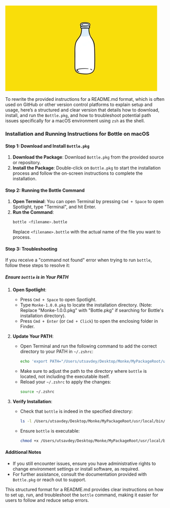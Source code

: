 ![Project Diagram](images/bottle.png "Project Diagram")



To rewrite the provided instructions for a README.md format, which is often used on GitHub or other version control platforms to explain setup and usage, here’s a structured and clear version that details how to download, install, and run the `Bottle.pkg`, and how to troubleshoot potential path issues specifically for a macOS environment using `zsh` as the shell.

### Installation and Running Instructions for Bottle on macOS

#### Step 1: Download and Install `Bottle.pkg`
1. **Download the Package**: Download `Bottle.pkg` from the provided source or repository.
2. **Install the Package**: Double-click on `Bottle.pkg` to start the installation process and follow the on-screen instructions to complete the installation.

#### Step 2: Running the Bottle Command
1. **Open Terminal**: You can open Terminal by pressing `Cmd + Space` to open Spotlight, type "Terminal", and hit Enter.
2. **Run the Command**:
   ```bash
   bottle <filename>.bottle
   ```
   Replace `<filename>.bottle` with the actual name of the file you want to process.

#### Step 3: Troubleshooting
If you receive a "command not found" error when trying to run `bottle`, follow these steps to resolve it:

##### Ensure `bottle` is in Your PATH
1. **Open Spotlight**:
   - Press `Cmd + Space` to open Spotlight.
   - Type `Monke-1.0.0.pkg` to locate the installation directory. (Note: Replace "Monke-1.0.0.pkg" with "Bottle.pkg" if searching for Bottle's installation directory).
   - Press `Cmd + Enter` (or `Cmd + Click`) to open the enclosing folder in Finder.

2. **Update Your PATH**:
   - Open Terminal and run the following command to add the correct directory to your PATH in `~/.zshrc`:
     ```bash
     echo 'export PATH="/Users/utsavdey/Desktop/Monke/MyPackageRoot/usr/local/bin:$PATH"' >> ~/.zshrc
     ```
   - Make sure to adjust the path to the directory where `bottle` is located, not including the executable itself.
   - Reload your `~/.zshrc` to apply the changes:
     ```bash
     source ~/.zshrc
     ```

3. **Verify Installation**:
   - Check that `bottle` is indeed in the specified directory:
     ```bash
     ls -l /Users/utsavdey/Desktop/Monke/MyPackageRoot/usr/local/bin/bottle
     ```
   - Ensure `bottle` is executable:
     ```bash
     chmod +x /Users/utsavdey/Desktop/Monke/MyPackageRoot/usr/local/bin/bottle
     ```

#### Additional Notes
- If you still encounter issues, ensure you have administrative rights to change environment settings or install software, as required.
- For further assistance, consult the documentation provided with `Bottle.pkg` or reach out to support.

This structured format for a README.md provides clear instructions on how to set up, run, and troubleshoot the `bottle` command, making it easier for users to follow and reduce setup errors.
